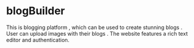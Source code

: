 # blogBuilder

This is blogging platform , which can be used to create stunning blogs . User can upload images with their blogs .
The website features a rich text editor and authentication.
